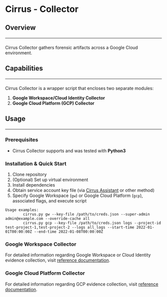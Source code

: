 # Cirrus - Collector

## Overview<hr>
Cirrus Collector gathers forensic artifacts across a Google Cloud environment. 

## Capabilities<hr>

Cirrus Collector is a wrapper script that encloses two separate modules:

1. **Google Workspace/Cloud Identity Collector**
2. **Google Cloud Platform (GCP) Collector**

## Usage<hr>

### Prerequisites

- Cirrus Collector supports and was tested with **Python3** 

### Installation & Quick Start

1. Clone repository
2. (Optional) Set up virtual environment
3. Install dependencies
4. Obtain service account key file (via [Cirrus Assistant](../Assistant/README.md) or other method)
5. Specify Google Workspace (`gw`) or Google Cloud Platform (`gcp`), associated flags, and execute script

```
Usage examples:
        cirrus.py gw --key-file /path/to/creds.json --super-admin admin@example.com --override-cache all
        cirrus.py gcp --key-file /path/to/creds.json logs --project-id test-project-1,test-project-2 --logs all_logs --start-time 2022-01-01T00:00:00Z --end-time 2022-01-08T00:00:00Z
```

### Google Workspace Collector

For detailed information regarding Google Workspace or Cloud Identity evidence collection, visit [reference documentation](./Collectors/collectors/gw/README.md).

### Google Cloud Platform Collector

For detailed information regarding GCP evidence collection, visit [reference documentation](./Collectors/collectors/gcp/README.md).
